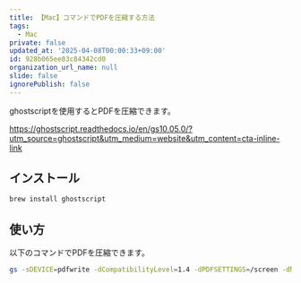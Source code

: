 ```yaml
---
title: 【Mac】コマンドでPDFを圧縮する方法
tags:
  - Mac
private: false
updated_at: '2025-04-08T00:00:33+09:00'
id: 928b065ee83c84342cd0
organization_url_name: null
slide: false
ignorePublish: false
---
```

ghostscriptを使用するとPDFを圧縮できます。

https://ghostscript.readthedocs.io/en/gs10.05.0/?utm_source=ghostscript&utm_medium=website&utm_content=cta-inline-link

## インストール

```bash
brew install ghostscript
```

## 使い方

以下のコマンドでPDFを圧縮できます。

```bash
gs -sDEVICE=pdfwrite -dCompatibilityLevel=1.4 -dPDFSETTINGS=/screen -dNOPAUSE -dQUIET -dBATCH -sOutputFile=output.pdf input.pdf
```

